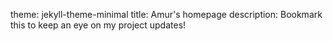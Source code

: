 theme: jekyll-theme-minimal
title: Amur's homepage
description: Bookmark this to keep an eye on my project updates!
